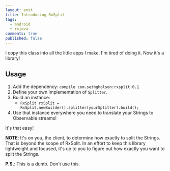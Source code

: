```yaml
---
layout: post
title: Introducing RxSplit
tags:
  - android
  - rxjava
comments: true
published: false
---
```


I copy this class into all the little apps I make. I'm tired of doing it. Now it's a library!

## Usage

1. Add the dependency: `compile com.sethgholson:rxsplit:0.1`
1. Define your own implementation of `Splitter`.
1. Build an instance: 
	- `RxSplit rxSplit = RxSplit.newBuilder().splitter(yourSplitter).build();`
1. Use that instance everywhere you need to translate your Strings to Observable streams!

It's that easy!

__NOTE__: It's on you, the client, to determine how exactly to split the Strings. That is beyond the scope of RxSplit. In an effort to keep this library lightweight and focused, it's up to you to figure out how exactly you want to split the Strings.

__P.S.__: This is a dumb. Don't use this.